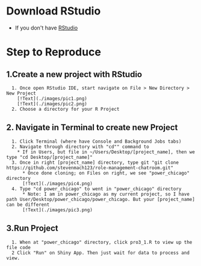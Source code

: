 # Download RStudio
  - If you don't have [RStudio](https://posit.co/download/rstudio-desktop/) 
# Step to Reproduce
 ## 1.Create a new project with RStudio
      1. Once open RStudio IDE, start navigate on File > New Directory > New Project
        [!Text](./images/pic1.png)
        [!Text](./images/pic2.png)
      2. Choose a directory for your R Project
  ## 2. Navigate in Terminal to create new Project
      1. Click Terminal (where have Console and Background Jobs tabs)
      2. Navigate through directory with "cd"" command to 
        * If in Users, but file in ~/Users/Desktop/[project_name], then we type "cd Desktop/[project_name]"
      3. Once in right [project_name] directory, type git "git clone https://github.com/stevenmach123/role-management-chatroom.git"
          * Once done cloning; on Files on right, we see "power_chicago" directory 
          [!Text](./images/pic4.png) 
      4. Type "cd power_chicago" to went in "power_chicago" directory 
          * Note: I am in power_chicago as my current project, so I have path User/Desktop/power_chicago/power_chicago. But your [project_name] can be different
          [!Text](./images/pic3.png) 
  ## 3.Run Project
      1. When at "power_chicago" directory, click pro3_1.R to view up the file code
      2 Click "Run" on Shiny App. Then just wait for data to process and view.